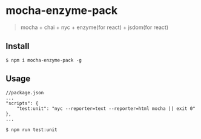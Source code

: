 # mocha-enzyme-pack
> mocha + chai + nyc + enzyme(for react) + jsdom(for react)

## Install
```
$ npm i mocha-enzyme-pack -g
```

## Usage

```
//package.json
...
"scripts": {
    "test:unit": "nyc --reporter=text --reporter=html mocha || exit 0"
},
...
```

```
$ npm run test:unit
```
